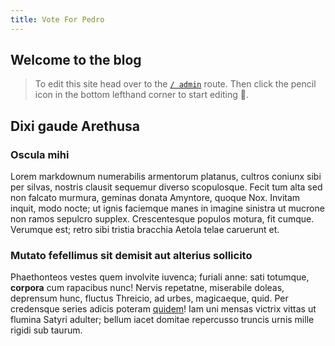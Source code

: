 ```yaml
---
title: Vote For Pedro
---
```


## Welcome to the blog

> To edit this site head over to the [`/ admin`](/admin) route. Then click the pencil icon in the bottom lefthand corner to start editing 🦙.

## Dixi gaude Arethusa

### Oscula mihi

Lorem markdownum numerabilis armentorum platanus, cultros coniunx sibi per
silvas, nostris clausit sequemur diverso scopulosque. Fecit tum alta sed non
falcato murmura, geminas donata Amyntore, quoque Nox. Invitam inquit, modo
nocte; ut ignis faciemque manes in imagine sinistra ut mucrone non ramos
sepulcro supplex. Crescentesque populos motura, fit cumque. Verumque est; retro
sibi tristia bracchia Aetola telae caruerunt et.

### Mutato fefellimus sit demisit aut alterius sollicito

Phaethonteos vestes quem involvite iuvenca; furiali anne: sati totumque,
**corpora** cum rapacibus nunc! Nervis repetatne, miserabile doleas, deprensum
hunc, fluctus Threicio, ad urbes, magicaeque, quid. Per credensque series adicis
poteram [quidem](https://www.example.com/)! Iam uni mensas victrix
vittas ut flumina Satyri adulter; bellum iacet domitae repercusso truncis urnis
mille rigidi sub taurum.
